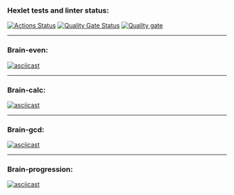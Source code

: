 ### Hexlet tests and linter status:
[![Actions Status](https://github.com/Kvazitropter/python-project-49/actions/workflows/hexlet-check.yml/badge.svg)](https://github.com/Kvazitropter/python-project-49/actions)
[![Quality Gate Status](https://sonarcloud.io/api/project_badges/measure?project=Kvazitropter_python-project-49&metric=alert_status)](https://sonarcloud.io/summary/new_code?id=Kvazitropter_python-project-49)
[![Quality gate](https://sonarcloud.io/api/project_badges/quality_gate?project=Kvazitropter_python-project-49)](https://sonarcloud.io/summary/new_code?id=Kvazitropter_python-project-49)

---

### Brain-even:
[![asciicast](https://asciinema.org/a/C9hZSyQ7LqLiWwD03zoB1TuES.svg)](https://asciinema.org/a/C9hZSyQ7LqLiWwD03zoB1TuES)

---

### Brain-calc:
[![asciicast](https://asciinema.org/a/BgoMpshP1keIb469Xy7axt9E5.svg)](https://asciinema.org/a/BgoMpshP1keIb469Xy7axt9E5)

---

### Brain-gcd:
[![asciicast](https://asciinema.org/a/tSHOwD8Vdx9fwjletjcu25uky.svg)](https://asciinema.org/a/tSHOwD8Vdx9fwjletjcu25uky)

---

### Brain-progression:
[![asciicast](https://asciinema.org/a/743824.svg)](https://asciinema.org/a/743824)
